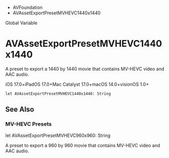 

- AVFoundation
-  AVAssetExportPresetMVHEVC1440x1440 

Global Variable

# AVAssetExportPresetMVHEVC1440x1440

A preset to export a 1440 by 1440 movie that contains MV-HEVC video and AAC audio.

iOS 17.0+iPadOS 17.0+Mac Catalyst 17.0+macOS 14.0+visionOS 1.0+

``` source
let AVAssetExportPresetMVHEVC1440x1440: String
```

## See Also

### MV-HEVC Presets

let AVAssetExportPresetMVHEVC960x960: String

A preset to export a 960 by 960 movie that contains MV-HEVC video and AAC audio.

